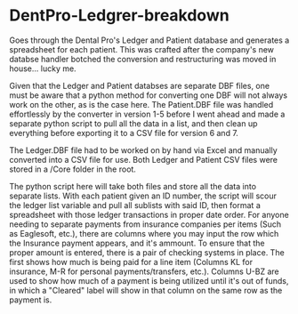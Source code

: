 # DentPro-Ledgrer-breakdown
Goes through the Dental Pro's Ledger and Patient database and generates a spreadsheet for each patient. This was crafted after the company's new databse handler botched the conversion and restructuring was moved in house... lucky me.

Given that the Ledger and Patient databses are separate DBF files, one must be aware that a python method for converting one DBF will not always work on the other, as is the case here. The Patient.DBF file was handled effortlessly by the converter in version 1-5 before I went ahead and made a separate python script to pull all the data in a list, and then clean up everything before exporting it to a CSV file for version 6 and 7.

The Ledger.DBF file had to be worked on by hand via Excel and manually converted into a CSV file for use. Both Ledger and Patient CSV files were stored in a /Core folder in the root.

The python script here will take both files and store all the data into separate lists. With each patient given an ID number, the script will scour the ledger list variable and pull all sublists with said ID, then format a spreadsheet with those ledger transactions in proper date order. For anyone needing to separate payments from insurance companies per items (Such as Eaglesoft, etc.), there are columns where you may input the row which the Insurance payment appears, and it's ammount. To ensure that the proper amount is entered, there is a pair of checking systems in place. The first shows how much is being paid for a line item (Columns KL for insurance, M-R for personal payments/transfers, etc.). Columns U-BZ are used to show how much of a payment is being utilized until it's out of funds, in which a "Cleared" label will show in that column on the same row as the payment is.
